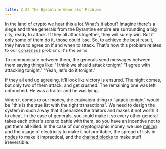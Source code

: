 ```yaml
---
title: 2.27 The Byzantine Generals' Problem
---
```

In the land of crypto we hear this a lot. What's it about? Imagine there's a siege and three generals from the Byzantine empire are surrounding a big city, ready to attack. If they all attack together, they will surely win. But if only some of them do it, those could lose. So, to achieve the best result, they have to agree on if and when to attack. That's how this problem relates to our [consensus](2.24-consensus.md) problem. It's the same.

To communicate between them, the generals send messages between them saying things like:
"I think we should attack tonight"
"I agree with attacking tonight."
"Yeah, let's do it tonight."

If they all end up agreeing, it'll look like victory is ensured. The night comes, but only two of them attack, and get crushed. The remaining one was left untouched. He was a traitor and he was lying.

When it comes to our money, the equivalent thing to "attack tonight" would be "this is the true list with the right transactions". We need to design the system in such a way that it penalizes the traitors and makes it not worth it to cheat. In the case of generals, you could make it so every other general takes each other's sons to battle with them, so you have an incentive not to get them all killed. In the case of our cryptographic money, we use [mining](2.09-miners.md) and the usage of electricity to make it not profitable, the spread of lists in [nodes](2.25-nodes.md) to make it impractical, and the [chained blocks](2.11-blockchain.md) to make stuff irreversible. 